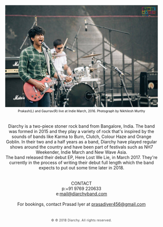 <html>
<title>Diarchy</title>
<head>
<style type="text/css"> 

body{
	margin:0;
	padding:0;
	background-color: #FFFFFF;
	font-family: sans-serif;
}

.middlej {font-size: 12px; color:#393939; letter-spacing:0.03em; line-height:40px;}
.middlee {font-size: 13px; color:#393939; letter-spacing:0.03em; line-height:15px;}
.small {font-size: 10px; color:#393939; letter-spacing:0.05em; line-height:13px;}
</style>
</head>
<body>
<center>
<br>
<img src="diarchyband.jpg" width="500"/>
<br>
<SPAN
style="font-size:10px; color:#000; line-height:10px; letter-spacing:0.02em"> Prakash(L) and Gaurrav(R) live at Indie March, 2016. Photograph by Nikhilesh Murthy</SPAN>
<br>
<br>
<br>
<SPAN class="midlee">Diarchy is a two-piece stoner rock band from Bangalore, India. The band was formed in 2015 and they play a variety of rock that's inspired by the sounds of bands like Karma to Burn, Clutch, Colour Haze and Orange Goblin. In their two and a half years as a band, Diarchy have played regular shows around the country and have been part of festivals such as NH7 Weekender, Indie March and New Wave Asia.
<br>
The band released their debut EP, Here Lost We Lie, in March 2017. They're currently in the process of writing their debut full length which the band expects to put out some time later in 2018.</SPAN>
<br>
<br>
<br>
<SPAN class="midlee">CONTACT</a></SPAN><br>
<SPAN class="midlee">p:+91 9769 220633</a></SPAN><br>
<SPAN class="midlee">e:<a href="mailto:mail@diarchyband.com">mail@diarchyband.com</a></SPAN><br>
<br>
<SPAN class="midlee">For bookings, contact Prasad Iyer at <a href="mailto:prasadiyer456@gmail.com">prasadiyer456@gmail.com</a></SPAN>
<br>
<br>
<br>
<SPAN class="small">© ℗ 2018 Diarchy. All rights reserved.</SPAN>
</center>
</body>
</html>
